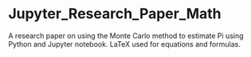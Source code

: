 # Jupyter_Research_Paper_Math
A research paper on using the Monte Carlo method to estimate Pi using Python and Jupyter notebook. LaTeX used for equations and formulas.
